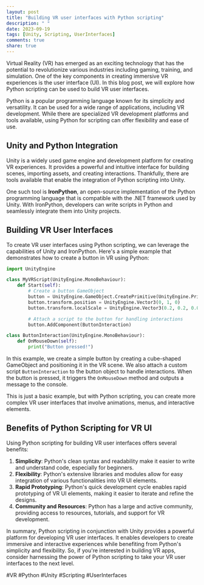 ```yaml
---
layout: post
title: "Building VR user interfaces with Python scripting"
description: " "
date: 2023-09-19
tags: [Unity, Scripting, UserInterfaces]
comments: true
share: true
---
```


Virtual Reality (VR) has emerged as an exciting technology that has the potential to revolutionize various industries including gaming, training, and simulation. One of the key components in creating immersive VR experiences is the user interface (UI). In this blog post, we will explore how Python scripting can be used to build VR user interfaces.

Python is a popular programming language known for its simplicity and versatility. It can be used for a wide range of applications, including VR development. While there are specialized VR development platforms and tools available, using Python for scripting can offer flexibility and ease of use.

## Unity and Python Integration

Unity is a widely used game engine and development platform for creating VR experiences. It provides a powerful and intuitive interface for building scenes, importing assets, and creating interactions. Thankfully, there are tools available that enable the integration of Python scripting into Unity.

One such tool is **IronPython**, an open-source implementation of the Python programming language that is compatible with the .NET framework used by Unity. With IronPython, developers can write scripts in Python and seamlessly integrate them into Unity projects.

## Building VR User Interfaces

To create VR user interfaces using Python scripting, we can leverage the capabilities of Unity and IronPython. Here's a simple example that demonstrates how to create a button in VR using Python:

```python
import UnityEngine

class MyVRScript(UnityEngine.MonoBehaviour):
    def Start(self):
        # Create a button GameObject
        button = UnityEngine.GameObject.CreatePrimitive(UnityEngine.PrimitiveType.Cube)
        button.transform.position = UnityEngine.Vector3(0, 1, 0)
        button.transform.localScale = UnityEngine.Vector3(0.2, 0.2, 0.05)

        # Attach a script to the button for handling interactions
        button.AddComponent(ButtonInteraction)

class ButtonInteraction(UnityEngine.MonoBehaviour):
    def OnMouseDown(self):
        print("Button pressed!")
```

In this example, we create a simple button by creating a cube-shaped GameObject and positioning it in the VR scene. We also attach a custom script `ButtonInteraction` to the button object to handle interactions. When the button is pressed, it triggers the `OnMouseDown` method and outputs a message to the console.

This is just a basic example, but with Python scripting, you can create more complex VR user interfaces that involve animations, menus, and interactive elements.

## Benefits of Python Scripting for VR UI

Using Python scripting for building VR user interfaces offers several benefits:

1. **Simplicity**: Python's clean syntax and readability make it easier to write and understand code, especially for beginners.
2. **Flexibility**: Python's extensive libraries and modules allow for easy integration of various functionalities into VR UI elements.
3. **Rapid Prototyping**: Python's quick development cycle enables rapid prototyping of VR UI elements, making it easier to iterate and refine the designs.
4. **Community and Resources**: Python has a large and active community, providing access to resources, tutorials, and support for VR development.

In summary, Python scripting in conjunction with Unity provides a powerful platform for developing VR user interfaces. It enables developers to create immersive and interactive experiences while benefiting from Python's simplicity and flexibility. So, if you're interested in building VR apps, consider harnessing the power of Python scripting to take your VR user interfaces to the next level.

#VR #Python #Unity #Scripting #UserInterfaces